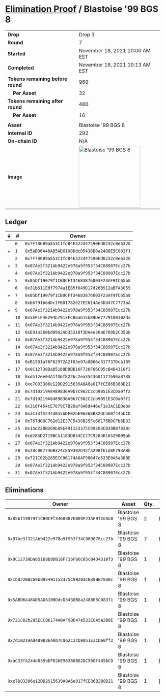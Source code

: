 # [Elimination Proof](./readme.md) / Blastoise &#039;99 BGS 8

|||
|---|---|
| **Drop** | Drop 3 |
| **Round** | 7 |
| **Started** | November 18, 2021 10:00 AM EST |
| **Completed** | November 18, 2021 10:13 AM EST |
| **Tokens remaining before round** | 960 |
| **&nbsp;&nbsp;&nbsp;&nbsp;Per Asset** | 32 |
| **Tokens remaining after round** | 480 |
| **&nbsp;&nbsp;&nbsp;&nbsp;Per Asset** | 16 |
| | |
| **Asset** | Blastoise &#039;99 BGS 8 |
| **Internal ID** | 292 |
| **On-chain ID** | N/A |
| **Image** | <img src="https://tcdn.blokpax.com/94d9199b-dc43-433d-b9ab-74dce73976d4/f96b4ca7e9359e65ff1e75a2970b75ecda9f7c5ae5ad74b8aee6010bcf829eee.jpg" height="200" alt="Blastoise &#039;99 BGS 8" /> |

## Ledger

| 💀 | # | Owner |
| --- | --- | --- |
|  | `0` | `0x7F78689a853C1fd84E322d47590Ed8232c0e6328` |
| 💀 | `1` | `0x5ABD6A48AD5AD6100DdcD5438B8a2488E5C083f1` |
|  | `2` | `0x7F78689a853C1fd84E322d47590Ed8232c0e6328` |
| 💀 | `3` | `0x07Ae3f321Ab9422e978a9f953f34C88907Ecc27b` |
|  | `4` | `0x07Ae3f321Ab9422e978a9f953f34C88907Ecc27b` |
| 💀 | `5` | `0x05bf19079f1CB0CFf34683876003F23AF9fC65b8` |
|  | `6` | `0x31b611Edf7974a1E85f049D17d26B912aBFA3059` |
| 💀 | `7` | `0x05bf19079f1CB0CFf34683876003F23AF9fC65b8` |
|  | `8` | `0x66791b6dDc1FB01782e27E2614Ae5Dd47C7773bA` |
| 💀 | `9` | `0x07Ae3f321Ab9422e978a9f953f34C88907Ecc27b` |
|  | `10` | `0x5EF1F4E294b7913FC86a615b89De77791D0102da` |
| 💀 | `11` | `0x07Ae3f321Ab9422e978a9f953f34C88907Ecc27b` |
|  | `12` | `0xE91b360bd0962Ab35318f3DAee30a6760b2C353b` |
| 💀 | `13` | `0x07Ae3f321Ab9422e978a9f953f34C88907Ecc27b` |
|  | `14` | `0x07Ae3f321Ab9422e978a9f953f34C88907Ecc27b` |
| 💀 | `15` | `0x07Ae3f321Ab9422e978a9f953f34C88907Ecc27b` |
|  | `16` | `0xB1981a76F62972A2f03e07a0B66c317737DcA189` |
| 💀 | `17` | `0x0C12738Da85168D0DB16F736F66C05cB4D4310f3` |
|  | `18` | `0xd512ee04A1fD6f8226c2ea3543601177b96a8738` |
| 💀 | `19` | `0xe7003386e12DD2915639A8A6a017fCE86B388D21` |
|  | `20` | `0x7d10219A8489836A9b7C962C2cb9051E3CDa0ff2` |
| 💀 | `21` | `0x7d10219A8489836A9b7C962C2cb9051E3CDa0ff2` |
|  | `22` | `0x310f454cE7079C7B20af9A6d446eF1e3AC1EDebd` |
| 💀 | `23` | `0xaC33fA244d055bDF02bE96368B82DC560f445bCD` |
|  | `24` | `0x767d00C762d12E37C5430B25Fc68175BDCFb6D33` |
| 💀 | `25` | `0x1bd22BB269b89E491153375C99203CB39BB7830c` |
|  | `26` | `0xd285D2719BCA1183D834CC27C9284B16529009ab` |
| 💀 | `27` | `0x07Ae3f321Ab9422e978a9f953f34C88907Ecc27b` |
|  | `28` | `0x28c807746B324c859392D42fa298f61d8F793ABb` |
| 💀 | `29` | `0x721C02b285ECC86174A0AF98647e533E0A5a388E` |
|  | `30` | `0x07Ae3f321Ab9422e978a9f953f34C88907Ecc27b` |
| 💀 | `31` | `0x07Ae3f321Ab9422e978a9f953f34C88907Ecc27b` |


## Eliminations

| Owner | Asset | Qty. | Transaction |
| --- | --- | --- | --- |
| `0x05bf19079f1CB0CFf34683876003F23AF9fC65b8` | Blastoise '99 BGS 8 | 2 | [Polygonscan](https://polygonscan.com/tx/0x2ac51d3a64605f60e32dec7b4f8743c035e5e55d1bf9331b47759e4627fd3d4e) |
| `0x07Ae3f321Ab9422e978a9f953f34C88907Ecc27b` | Blastoise '99 BGS 8 | 7 | [Polygonscan](https://polygonscan.com/tx/0x2ea4ca63cff2c5c4f763f657829a38c5ff25c1e0897d8e8fbf2987b8068557e1) |
| `0x0C12738Da85168D0DB16F736F66C05cB4D4310f3` | Blastoise '99 BGS 8 | 1 | [Polygonscan](https://polygonscan.com/tx/0x173290c2cd3b602072ae4a94eba22490e7e7c22b831cc001811a0a92af7c76c7) |
| `0x1bd22BB269b89E491153375C99203CB39BB7830c` | Blastoise '99 BGS 8 | 1 | [Polygonscan](https://polygonscan.com/tx/0xdab9b15d5583410f4fb88f213d009cdba7ef03463e9c963ca0c79dd4dfefbf2f) |
| `0x5ABD6A48AD5AD6100DdcD5438B8a2488E5C083f1` | Blastoise '99 BGS 8 | 1 | [Polygonscan](https://polygonscan.com/tx/0xd494cef53a7d47a52c3d85f0a41ffa57cb5d5c56eb669e9b5cccf75b56c40fca) |
| `0x721C02b285ECC86174A0AF98647e533E0A5a388E` | Blastoise '99 BGS 8 | 1 | [Polygonscan](https://polygonscan.com/tx/0x5a4d43f4c638b22317d559467be612e865fa56c8a5910e2f4ad8cf3501270a49) |
| `0x7d10219A8489836A9b7C962C2cb9051E3CDa0ff2` | Blastoise '99 BGS 8 | 1 | [Polygonscan](https://polygonscan.com/tx/0xaefa75c8262251381e1088d3aa34369c033aa9e3e059978f5d63867c4fe4466f) |
| `0xaC33fA244d055bDF02bE96368B82DC560f445bCD` | Blastoise '99 BGS 8 | 1 | [Polygonscan](https://polygonscan.com/tx/0x1e6f09b2d2dab96ca62a1b9e5c67580e1fcf5dd8da70b3ac80264c60e587d0fc) |
| `0xe7003386e12DD2915639A8A6a017fCE86B388D21` | Blastoise '99 BGS 8 | 1 | [Polygonscan](https://polygonscan.com/tx/0x6f4510f96064bb751f9c4bb1b279bfd26b430bf653fa6b8d53ee55233409ba63) |

